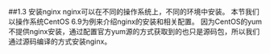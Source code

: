 ##1.3 安装nginx
nginx可以在不同的操作系统上，不同的环境中安装。
本节我们以操作系统CentOS 6.9为例来介绍nginx的安装和相关配置。
因为CentOS的yum不提供nginx安装，通过配置官方yum源的方式获取到的也只是源码包，所以我们通过源码编译的方式安装nginx。